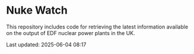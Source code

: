 # Nuke Watch

This repository includes code for retrieving the latest information available on the output of EDF nuclear power plants in the UK.

Last updated: 2025-06-04 08:17